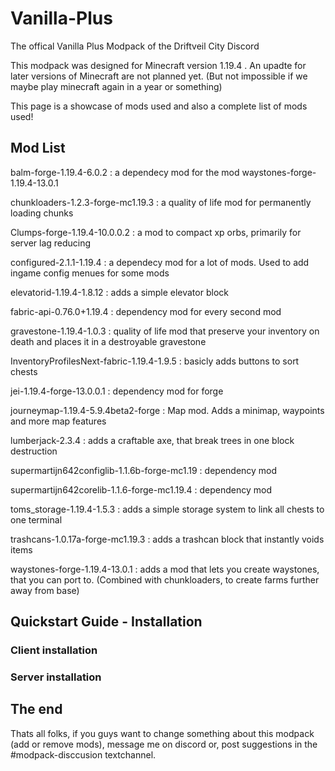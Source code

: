 # Vanilla-Plus
The offical Vanilla Plus Modpack of the Driftveil City Discord

This modpack was designed for Minecraft version 1.19.4 .
An upadte for later versions of Minecraft are not planned yet. (But not impossible if we maybe play minecraft again in a year or something)

This page is a showcase of mods used and also a complete list of mods used!

## Mod List

balm-forge-1.19.4-6.0.2 : a dependecy mod for the mod waystones-forge-1.19.4-13.0.1

chunkloaders-1.2.3-forge-mc1.19.3 : a quality of life mod for permanently loading chunks

Clumps-forge-1.19.4-10.0.0.2 : a mod to compact xp orbs, primarily for server lag reducing

configured-2.1.1-1.19.4 : a dependecy mod for a lot of mods. Used to add ingame config menues for some mods

elevatorid-1.19.4-1.8.12 : adds a simple elevator block

fabric-api-0.76.0+1.19.4 : dependency mod for every second mod

gravestone-1.19.4-1.0.3 : quality of life mod that preserve your inventory on death and places it in a destroyable gravestone

InventoryProfilesNext-fabric-1.19.4-1.9.5 : basicly adds buttons to sort chests

jei-1.19.4-forge-13.0.0.1 : dependency mod for forge

journeymap-1.19.4-5.9.4beta2-forge : Map mod. Adds a minimap, waypoints and more map features

lumberjack-2.3.4 : adds a craftable axe, that break trees in one block destruction

supermartijn642configlib-1.1.6b-forge-mc1.19 : dependency mod 

supermartijn642corelib-1.1.6-forge-mc1.19.4 : dependency mod

toms_storage-1.19.4-1.5.3 : adds a simple storage system to link all chests to one terminal

trashcans-1.0.17a-forge-mc1.19.3 : adds a trashcan block that instantly voids items

waystones-forge-1.19.4-13.0.1 : adds a mod that lets you create waystones, that you can port to. (Combined with chunkloaders, to create farms further away from base)

## Quickstart Guide - Installation
### Client installation
### Server installation

## The end
Thats all folks, if you guys want to change something about this modpack (add or remove mods), message me on discord or, post suggestions in the #modpack-disccusion textchannel.
